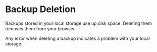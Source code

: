 # Backup Deletion

Backups stored in your local storage use up disk space. Deleting them removes them from your browser.

Any error when deleting a backup indicates a problem with your local storage.
